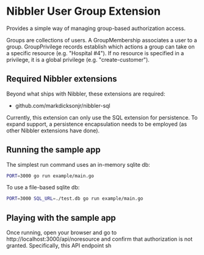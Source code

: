 # Nibbler User Group Extension

Provides a simple way of managing group-based authorization access.

Groups are collections of users.  A GroupMembership associates a user to a group.  GroupPrivilege records establish 
which actions a group can take on a specific resource (e.g. "Hospital #4").  If no resource is specified in a privilege, 
it is a global privilege (e.g. "create-customer").

## Required Nibbler extensions

Beyond what ships with Nibbler, these extensions are required:

- github.com/markdicksonjr/nibbler-sql

Currently, this extension can only use the SQL extension for persistence.  To expand support, a persistence 
encapsulation needs to be employed (as other Nibbler extensions have done).

## Running the sample app

The simplest run command uses an in-memory sqlite db:

```bash
PORT=3000 go run example/main.go
```

To use a file-based sqlite db:

```bash
PORT=3000 SQL_URL=./test.db go run example/main.go
```

## Playing with the sample app

Once running, open your browser and go to http://localhost:3000/api/noresource and confirm that authorization is not
granted.  Specifically, this API endpoint sh